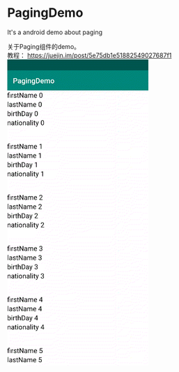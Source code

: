 # PagingDemo
It's a android demo about paging

关于Paging组件的demo。  
教程： https://juejin.im/post/5e75db1e51882549027687f1  
![](https://github.com/HyejeanMOON/PagingDemo/blob/master/Video_20200321_032240_877.gif)
